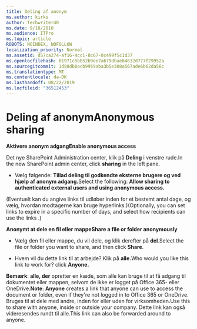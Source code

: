 ```yaml
---
title: Deling af anonym
ms.author: kirks
author: Techwriter40
ms.date: 9/18/2018
ms.audience: ITPro
ms.topic: article
ROBOTS: NOINDEX, NOFOLLOW
localization_priority: Normal
ms.assetid: d57ca274-af16-4cc1-8c67-8c499f5c1d37
ms.openlocfilehash: 01971c5bb52b9ee7a679dbae84632d777f29952a
ms.sourcegitcommit: 1d98db8acb9959aba3b5e308a567ade6b62da56c
ms.translationtype: MT
ms.contentlocale: da-DK
ms.lasthandoff: 08/22/2019
ms.locfileid: "36512453"
---
```

# <a name="anonymous-sharing"></a><span data-ttu-id="f48d8-102">Deling af anonym</span><span class="sxs-lookup"><span data-stu-id="f48d8-102">Anonymous sharing</span></span>

 <span data-ttu-id="f48d8-103">**Aktivere anonym adgang**</span><span class="sxs-lookup"><span data-stu-id="f48d8-103">**Enable anonymous access**</span></span>
  
<span data-ttu-id="f48d8-104">Det nye SharePoint Administration center, klik på **Deling** i venstre rude.</span><span class="sxs-lookup"><span data-stu-id="f48d8-104">In the new SharePoint admin center, click **sharing** in the left pane.</span></span> 
  
- <span data-ttu-id="f48d8-105">Vælg følgende: **Tillad deling til godkendte eksterne brugere og ved hjælp af anonym adgang.**</span><span class="sxs-lookup"><span data-stu-id="f48d8-105">Select the following: **Allow sharing to authenticated external users and using anonymous access.**</span></span>
  
<span data-ttu-id="f48d8-106">(Eventuelt kan du angive links til udløber inden for et bestemt antal dage, og vælg, hvordan modtagerne kan bruge hyperlinks.)</span><span class="sxs-lookup"><span data-stu-id="f48d8-106">(Optionally, you can set links to expire in a specific number of days, and select how recipients can use the links .)</span></span>
    
 <span data-ttu-id="f48d8-107">**Anonymt at dele en fil eller mappe**</span><span class="sxs-lookup"><span data-stu-id="f48d8-107">**Share a file or folder anonymously**</span></span>
  
- <span data-ttu-id="f48d8-108">Vælg den fil eller mappe, du vil dele, og klik derefter på **del**.</span><span class="sxs-lookup"><span data-stu-id="f48d8-108">Select the file or folder you want to share, and then click **Share**.</span></span> 
    
- <span data-ttu-id="f48d8-109">Hvem vil du dette link til at arbejde? Klik på **alle.**</span><span class="sxs-lookup"><span data-stu-id="f48d8-109">Who would you like this link to work for? click **Anyone.**</span></span>
  
 <span data-ttu-id="f48d8-110">**Bemærk**: **alle, der** opretter en kæde, som alle kan bruge til at få adgang til dokumentet eller mappen, selvom de ikke er logget på Office 365- eller OneDrive.</span><span class="sxs-lookup"><span data-stu-id="f48d8-110">**Note**: **Anyone** creates a link that anyone can use to access the document or folder, even if they're not logged in to Office 365 or OneDrive.</span></span> <span data-ttu-id="f48d8-111">Bruges til at dele med andre, inden for eller uden for virksomheden.</span><span class="sxs-lookup"><span data-stu-id="f48d8-111">Use this to share with anyone, inside or outside your company.</span></span> <span data-ttu-id="f48d8-112">Dette link kan også videresendes rundt til alle.</span><span class="sxs-lookup"><span data-stu-id="f48d8-112">This link can also be forwarded around to anyone.</span></span> 
    

